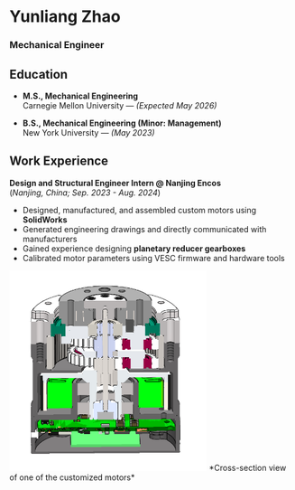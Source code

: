 # Yunliang Zhao  
### Mechanical Engineer  

## Education  
- **M.S., Mechanical Engineering**  
  Carnegie Mellon University — *(Expected May 2026)*  

- **B.S., Mechanical Engineering (Minor: Management)**  
  New York University — *(May 2023)*  

## Work Experience
**Design and Structural Engineer Intern @ Nanjing Encos**   
(_Nanjing, China; Sep. 2023 - Aug. 2024_)
- Designed, manufactured, and assembled custom motors using **SolidWorks**
- Generated engineering drawings and directly communicated with manufacturers
- Gained experience designing **planetary reducer gearboxes**
- Calibrated motor parameters using VESC firmware and hardware tools

<img src="/assets/Cross_Section_View_of_Custom_Motor.png" alt="Custom Motor" width="350"/>  
*Cross-section view of one of the customized motors*

